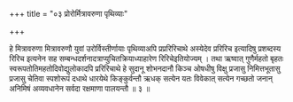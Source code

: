 +++
title = "०३ प्रोरोर्मित्रावरुणा पृथिव्याः"

+++

हे मित्रावरुणा मित्रावरुणौ युवां उरोर्विस्तीर्णायाः पृथिव्याअपि प्रप्ररिरिचाथे अस्येदेव प्ररिरिच इत्यादिषु प्रशब्दस्य रिरिच इत्यनेन सह सम्बन्धदर्शनादत्राप्युचितक्रियाध्याहारेण रिरिचेइतियोज्यम् । तथा ऋष्वात् गुणैर्महतो बृहतः स्वरूपतोतिमहतोदिवोद्युलोकादपि प्ररिरिचाथे हे सुदानू शोभनदानौ किञ्च ओषधीषु विक्षु प्रजासु निमित्तभूतासु प्रजासु चेतिवा स्पशोरूपं दधाथे धारयेथे किङ्कुर्वन्तौ ऋधक् सत्येन यतः विवेकात् सत्येन गच्छतो जनान् अनिमिषं अव्यवधानेन सर्वदा रक्षमाणा पालयन्तौ ॥ ३ ॥